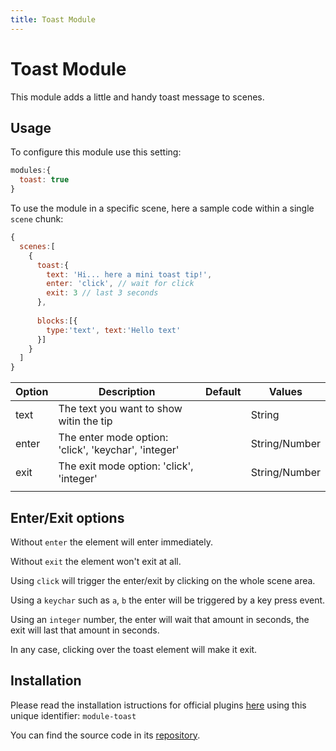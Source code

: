 ```yaml
---
title: Toast Module
---
```


# Toast Module


This module adds a little and handy toast message to scenes.

<pPluginToast />

## Usage

To configure this module use this setting:

```js
modules:{
  toast: true
}
```

To use the module in a specific scene, here a sample code within a single `scene` chunk:

```js
{
  scenes:[
    {
      toast:{
        text: 'Hi... here a mini toast tip!',
        enter: 'click', // wait for click
        exit: 3 // last 3 seconds
      },
      
      blocks:[{
        type:'text', text:'Hello text'
      }]
    }
  ]
}
```

| Option | Description                                                  | Default | Values    |
| ------ | ------------------------------------------------------------ | ------- | --------- |
| text | The text you want to show witin the tip |         | String |
| enter | The enter mode option: 'click', 'keychar', 'integer' |         | String/Number |
| exit | The exit mode option: 'click', 'integer' | | String/Number |
|        |                                                              |         |           |

## Enter/Exit options

Without `enter` the element will enter immediately.

Without `exit` the element won't exit at all.

Using `click` will trigger the enter/exit by clicking on the whole scene area.

Using a `keychar` such as `a`, `b` the enter will be triggered by a key press event.

Using an `integer` number, the enter will wait that amount in seconds, the exit will last that amount in seconds.

In any case, clicking over the toast element will make it exit.






## Installation


Please read the installation istructions for official plugins [here](/plugins/installation) using this unique identifier: `module-toast`

You can find the source code in its [repository](https://github.com/presenta-software/presenta-module-toast).




